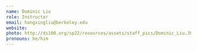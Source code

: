 ```yaml
---
name: Dominic Liu
role: Instructor
email: hangxingliu@berkeley.edu
website: 
photo: http://ds100.org/sp22/resources/assets/staff_pics/Dominic_Liu.JPG
pronouns: he/him
---
```

